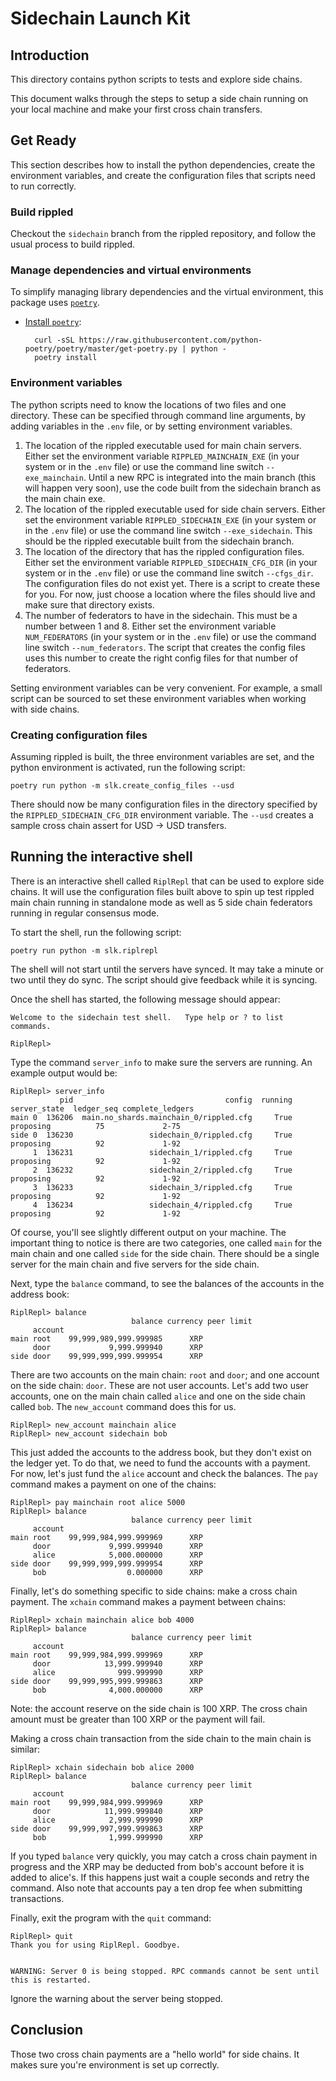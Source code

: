 # Sidechain Launch Kit

## Introduction

This directory contains python scripts to tests and explore side chains.

This document walks through the steps to setup a side chain running on your local
machine and make your first cross chain transfers.

## Get Ready

This section describes how to install the python dependencies, create the
environment variables, and create the configuration files that scripts need to
run correctly.

### Build rippled

Checkout the `sidechain` branch from the rippled repository, and follow the
usual process to build rippled.

### Manage dependencies and virtual environments

To simplify managing library dependencies and the virtual environment, this package uses [`poetry`](https://python-poetry.org/docs).

* [Install `poetry`](https://python-poetry.org/docs/#osx-linux-bashonwindows-install-instructions):

        curl -sSL https://raw.githubusercontent.com/python-poetry/poetry/master/get-poetry.py | python -
        poetry install

### Environment variables

The python scripts need to know the locations of two files and one directory.
These can be specified through command line arguments, by adding variables in
the `.env` file, or by setting environment variables.

1. The location of the rippled executable used for main chain servers. Either
   set the environment variable `RIPPLED_MAINCHAIN_EXE` (in your system or in
   the `.env` file) or use the command line switch `--exe_mainchain`. Until a
   new RPC is integrated into the main branch (this will happen very soon),
   use the code built from the sidechain branch as the main chain exe.
2. The location of the rippled executable used for side chain servers. Either
   set the environment variable `RIPPLED_SIDECHAIN_EXE` (in your system or in
   the `.env` file) or use the command line switch `--exe_sidechain`. This
   should be the rippled executable built from the sidechain branch.
3. The location of the directory that has the rippled configuration files.
   Either set the environment variable `RIPPLED_SIDECHAIN_CFG_DIR` (in your
   system or in the `.env` file) or use the command line switch `--cfgs_dir`.
   The configuration files do not exist yet. There is a script to create these
   for you. For now, just choose a location  where the files should live and
   make sure that directory exists.
4. The number of federators to have in the sidechain. This must be a number
   between 1 and 8. Either set the environment variable `NUM_FEDERATORS` (in
   your system or in the `.env` file) or use the command line switch
   `--num_federators`. The script that creates the config files uses this
   number to create the right config files for that number of federators.

Setting environment variables can be very convenient. For example, a small script
can be sourced to set these environment variables when working with side chains.


### Creating configuration files

Assuming rippled is built, the three environment variables are set, and the
python environment is activated, run the following script:
```
poetry run python -m slk.create_config_files --usd
```

There should now be many configuration files in the directory specified by the
`RIPPLED_SIDECHAIN_CFG_DIR` environment variable. The `--usd` creates a sample
cross chain assert for USD -> USD transfers.

## Running the interactive shell

There is an interactive shell called `RiplRepl` that can be used to explore
side chains. It will use the configuration files built above to spin up test
rippled main chain running in standalone mode as well as 5 side chain federators
running in regular consensus mode.

To start the shell, run the following script:
```
poetry run python -m slk.riplrepl
```

The shell will not start until the servers have synced. It may take a minute or
two until they do sync. The script should give feedback while it is syncing.

Once the shell has started, the following message should appear:
```
Welcome to the sidechain test shell.   Type help or ? to list commands.

RiplRepl>
```

Type the command `server_info` to make sure the servers are running. An example output would be:
```
RiplRepl> server_info
           pid                                  config  running server_state  ledger_seq complete_ledgers
main 0  136206  main.no_shards.mainchain_0/rippled.cfg     True    proposing          75             2-75
side 0  136230                 sidechain_0/rippled.cfg     True    proposing          92             1-92
     1  136231                 sidechain_1/rippled.cfg     True    proposing          92             1-92
     2  136232                 sidechain_2/rippled.cfg     True    proposing          92             1-92
     3  136233                 sidechain_3/rippled.cfg     True    proposing          92             1-92
     4  136234                 sidechain_4/rippled.cfg     True    proposing          92             1-92
```

Of course, you'll see slightly different output on your machine. The important
thing to notice is there are two categories, one called `main` for the main chain
and one called `side` for the side chain. There should be a single server for the
main chain and five servers for the side chain.

Next, type the `balance` command, to see the balances of the accounts in the address book:
```
RiplRepl> balance
                           balance currency peer limit
     account
main root    99,999,989,999.999985      XRP
     door             9,999.999940      XRP
side door    99,999,999,999.999954      XRP
```

There are two accounts on the main chain: `root` and `door`; and one account on the side chain: `door`. These are not user accounts. Let's add two user accounts, one on the main chain called `alice` and one on the side chain called `bob`. The `new_account` command does this for us.

```
RiplRepl> new_account mainchain alice
RiplRepl> new_account sidechain bob
```

This just added the accounts to the address book, but they don't exist on the
ledger yet. To do that, we need to fund the accounts with a payment. For now,
let's just fund the `alice` account and check the balances. The `pay` command
makes a payment on one of the chains:

```
RiplRepl> pay mainchain root alice 5000
RiplRepl> balance
                           balance currency peer limit
     account
main root    99,999,984,999.999969      XRP
     door             9,999.999940      XRP
     alice            5,000.000000      XRP
side door    99,999,999,999.999954      XRP
     bob                  0.000000      XRP
```

Finally, let's do something specific to side chains: make a cross chain payment.
The `xchain` command makes a payment between chains:

```
RiplRepl> xchain mainchain alice bob 4000
RiplRepl> balance
                           balance currency peer limit
     account
main root    99,999,984,999.999969      XRP
     door            13,999.999940      XRP
     alice              999.999990      XRP
side door    99,999,995,999.999863      XRP
     bob              4,000.000000      XRP
```

Note: the account reserve on the side chain is 100 XRP. The cross chain amount
must be greater than 100 XRP or the payment will fail.

Making a cross chain transaction from the side chain to the main chain is similar:
```
RiplRepl> xchain sidechain bob alice 2000
RiplRepl> balance
                           balance currency peer limit
     account
main root    99,999,984,999.999969      XRP
     door            11,999.999840      XRP
     alice            2,999.999990      XRP
side door    99,999,997,999.999863      XRP
     bob              1,999.999990      XRP
```

If you typed `balance` very quickly, you may catch a cross chain payment in
progress and the XRP may be deducted from bob's account before it is added to
alice's. If this happens just wait a couple seconds and retry the command. Also
note that accounts pay a ten drop fee when submitting transactions.

Finally, exit the program with the `quit` command:
```
RiplRepl> quit
Thank you for using RiplRepl. Goodbye.


WARNING: Server 0 is being stopped. RPC commands cannot be sent until this is restarted.
```

Ignore the warning about the server being stopped.

## Conclusion

Those two cross chain payments are a "hello world" for side chains. It makes sure
you're environment is set up correctly.
